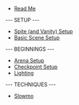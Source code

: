- [Read Me](README)

--- SETUP ---

- [Spite (and Vanity) Setup](setup-editor)
- [Basic Scene Setup](new-scene)

--- BEGINNINGS ---

- [Arena Setup](arena)
- [Checkpoint Setup](checkpoints)
- [Lighting](light)

--- TECHNIQUES ---

- [Slowmo](slowmo)